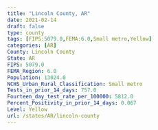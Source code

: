 ```yaml
---
title: "Lincoln County, AR"
date: 2021-02-14
draft: false
type: county
tags: [FIPS:5079.0,FEMA:6.0,Small metro,Yellow]
categories: [AR]
County: Lincoln County
State: AR
FIPS: 5079.0
FEMA_Region: 6.0
Population: 13024.0
NCHS_Urban_Rural_Classification: Small metro
Tests_in_prior_14_days: 757.0
Fourteen_day_test_rate_per_100000: 5812.0
Percent_Positivity_in_prior_14_days: 0.067
Level: Yellow
url: /states/AR/lincoln-county
---
```



